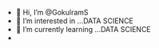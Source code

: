 - 👋 Hi, I’m @GokulramS
- 👀 I’m interested in ...DATA SCIENCE
- 🌱 I’m currently learning ...DATA SCIENCE
- 

<!---
GokulramS/GokulramS is a ✨ special ✨ repository because its `README.md` (this file) appears on your GitHub profile.
You can click the Preview link to take a look at your changes.
--->
